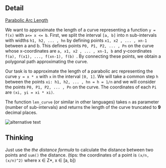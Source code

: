 ## Detail

[Parabolic Arc Length](https://www.codewars.com/kata/parabolic-arc-length/train/rust)

We want to approximate the length of a curve representing a function `y = f(x)` with  `a<= x <= b`. First, we split the interval `[a, b]` into n sub-intervals with widths `h1, h2, ... , hn` by defining points `x1, x2 , ... , xn-1` between a and b. This defines points `P0, P1, P2, ... , Pn` on the curve whose x-coordinates are `a, x1, x2 , ... , xn-1, b` and y-coordinates `f(a), f(x1), ..., f(xn-1), f(b) `. By connecting these points, we obtain a polygonal path approximating the curve.

Our task is to approximate the length of a parabolic arc representing the curve `y = x * x` with `x` in the interval `[0, 1]`. We will take a common step `h` between the points `xi: h1, h2, ... , hn = h = 1/n` and we will consider the points `P0, P1, P2, ... , Pn` on the curve. The coordinates of each `Pi` are `(xi, yi = xi * xi)`.

The function `len_curve` (or similar in other languages) takes `n` as parameter (number of sub-intervals) and returns the length of the curve truncated to **9** decimal places.

![alternative text](http://i.imgur.com/kyjJcE4.png)

## Thinking

Just use the *the distance formula* to calculate the distance between two points and `sum()` the distance. (tips: the coordinates of a point is `(x/n, (x/n)^2)` where x ∈ Z*, x ∈ [a, b])
